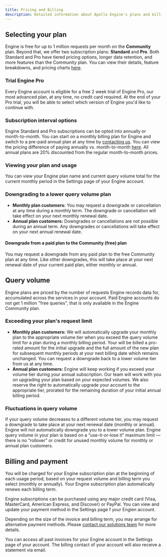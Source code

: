 ```yaml
---
title: Pricing and Billing
description: Detailed information about Apollo Engine's plans and billing.
---
```


## Selecting your plan

Engine is free for up to 1 million requests per month on the **Community** plan. Beyond that, we offer two subscription plans: **Standard** and **Pro**. Both Standard and Pro have tiered pricing options, longer data retention, and more features than the Community plan. You can view their details, feature breakdowns, and pricing charts <a href="https://www.apollographql.com/engine#plans" target="_blank">here</a>.

### Trial Engine Pro

Every Engine account is eligible for a free 2 week trial of Engine Pro, our most advanced plan, at any time, no credit card required. At the end of your Pro trial, you will be able to select which version of Engine you'd like to continue with.

### Subscription interval options

Engine Standard and Pro subscriptions can be opted into annually or month-to-month. You can start on a monthly billing plan for Engine and switch to a pre-paid annual plan at any time by <a href="mailto:support@apollographql.com">contacting us</a>. You can view the pricing difference of paying annually vs. month-to-month [here](https://www.apollographql.com/engine#pricing). All annual plans are 20% discounted from the regular month-to-month prices. 

### Viewing your plan and usage

You can view your Engine plan name and current query volume total for the current monthly period in the Settings page of your Engine account.

### Downgrading to a lower query volume plan

* **Monthly plan customers:** You may request a downgrade or cancellation at any time during a monthly term. The downgrade or cancellation will take effect on your next monthly renewal date.
* **Annual plan customers:** Downgrades or cancellations are not possible during an annual term. Any downgrades or cancellations will take effect on your next annual renewal date.

#### Downgrade from a paid plan to the Community (free) plan

You may request a downgrade from any paid plan to the free Community plan at any time. Like other downgrades, this will take place at your next renewal date of your current paid plan, either monthly or annual.

## Query volume

Engine plans are priced by the number of requests Engine records data for, accumulated across the services in your account. Paid Engine accounts do not get 1 million "free queries", that is only available in the Engine Community plan.

### Exceeding your plan's request limit

* **Monthly plan customers:** We will automatically upgrade your monthly plan to the appropriate volume tier when you exceed the query volume limit for a plan during a monthly billing period. Your will be billed a pro-rated amount for the initial upgrade and the full amount of the new plan for subsequent monthly periods at your next billing date which remains unchanged. You can request a downgrade back to a lower volume tier from us at any time.
* **Annual plan customers:** Engine will keep working if you exceed your volume tier during your annual subscription. Our team will work with you on upgrading your plan based on your expected volumes. We also reserve the right to automatically upgrade your account to the appropriate tier, prorated for the remaining duration of your initial annual billing period.

### Fluctuations in query volume

If your query volume decreases to a different volume tier, you may request a downgrade to take place at your next renewal date (monthly or annual). Engine will not automatically downgrade you to a lower volume plan. Engine query volume in your plan is based on a “use-it-or-lose it” maximum limit — there is no “rollover” or credit for unused monthly volume for monthly or annual plan customers.



## Billing and payment

You will be charged for your Engine subscription plan at the beginning of each usage period, based on your request volume and billing term you select (monthly or annually). Your Engine subscription plan automatically renews each billing term.

Engine subscriptions can be purchased using any major credit card (Visa, MasterCard, American Express, and Discover) or PayPal. You can view and update your payment method in the Settings page f your Engien account.

Depending on the size of the invoice and billing term, you may arrange for alternative payment methods. Please <a href="mailto:support@apollographql.com">contact our solutions team</a> for more details.

You can access all past invoices for your Engine account in the Settings page of your account. The billing contact of your account will also receive a statement via email.

